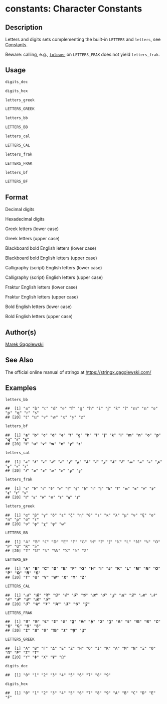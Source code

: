 # constants: Character Constants

## Description

Letters and digits sets complementing the built-in `LETTERS` and `letters`, see [Constants](https://stat.ethz.ch/R-manual/R-devel/library/base/help/Constants.html).

Beware: calling, e.g., [`tolower`](chartr.md) on `LETTERS_FRAK` does not yield `letters_frak`.

## Usage

```r
digits_dec

digits_hex

letters_greek

LETTERS_GREEK

letters_bb

LETTERS_BB

letters_cal

LETTERS_CAL

letters_frak

LETTERS_FRAK

letters_bf

LETTERS_BF
```

## Format

Decimal digits

Hexadecimal digits

Greek letters (lower case)

Greek letters (upper case)

Blackboard bold English letters (lower case)

Blackboard bold English letters (upper case)

Calligraphy (script) English letters (lower case)

Calligraphy (script) English letters (upper case)

Fraktur English letters (lower case)

Fraktur English letters (upper case)

Bold English letters (lower case)

Bold English letters (upper case)

## Author(s)

[Marek Gagolewski](https://www.gagolewski.com/)

## See Also

The official online manual of <span class="pkg">stringx</span> at <https://stringx.gagolewski.com/>

## Examples




```r
letters_bb
```

```
##  [1] "𝕒" "𝕓" "𝕔" "𝕕" "𝕖" "𝕗" "𝕘" "𝕙" "𝕚" "𝕛" "𝕜" "𝕝" "𝕞" "𝕟" "𝕠" "𝕡" "𝕢" "𝕣" "𝕤"
## [20] "𝕥" "𝕦" "𝕧" "𝕨" "𝕩" "𝕪" "𝕫"
```

```r
letters_bf
```

```
##  [1] "𝐚" "𝐛" "𝐜" "𝐝" "𝐞" "𝐟" "𝐠" "𝐡" "𝐢" "𝐣" "𝐤" "𝐥" "𝐦" "𝐧" "𝐨" "𝐩" "𝐪" "𝐫" "𝐬"
## [20] "𝐭" "𝐮" "𝐯" "𝐰" "𝐱" "𝐲" "𝐳"
```

```r
letters_cal
```

```
##  [1] "𝓪" "𝓫" "𝓬" "𝓭" "𝓮" "𝓯" "𝓰" "𝓱" "𝓲" "𝓳" "𝓴" "𝓵" "𝓶" "𝓷" "𝓸" "𝓹" "𝓺" "𝓻" "𝓼"
## [20] "𝓽" "𝓾" "𝓿" "𝔀" "𝔁" "𝔂" "𝔃"
```

```r
letters_frak
```

```
##  [1] "𝖆" "𝖇" "𝖈" "𝖉" "𝖊" "𝖋" "𝖌" "𝖍" "𝖎" "𝖏" "𝖐" "𝖑" "𝖒" "𝖓" "𝖔" "𝖕" "𝖖" "𝖗" "𝖘"
## [20] "𝖙" "𝖚" "𝖛" "𝖜" "𝖝" "𝖞" "𝖟"
```

```r
letters_greek
```

```
##  [1] "α" "β" "γ" "δ" "ε" "ζ" "η" "θ" "ι" "κ" "λ" "μ" "ν" "ξ" "ο" "π" "ρ" "σ" "τ"
## [20] "υ" "φ" "χ" "ψ" "ω"
```

```r
LETTERS_BB
```

```
##  [1] "𝔸" "𝔹" "ℂ" "𝔻" "𝔼" "𝔽" "𝔾" "ℍ" "𝕀" "𝕁" "𝕂" "𝕃" "𝕄" "ℕ" "𝕆" "ℙ" "ℚ" "ℝ" "𝕊"
## [20] "𝕋" "𝕌" "𝕍" "𝕎" "𝕏" "𝕐" "ℤ"
```

```r
LETTERS_BF
```

```
##  [1] "𝐀" "𝐁" "𝐂" "𝐃" "𝐄" "𝐅" "𝐆" "𝐇" "𝐈" "𝐉" "𝐊" "𝐋" "𝐌" "𝐍" "𝐎" "𝐏" "𝐐" "𝐑" "𝐒"
## [20] "𝐓" "𝐔" "𝐕" "𝐖" "𝐗" "𝐘" "𝐙"
```

```r
LETTERS_CAL
```

```
##  [1] "𝓐" "𝓑" "𝓒" "𝓓" "𝓔" "𝓕" "𝓖" "𝓗" "𝓘" "𝓙" "𝓚" "𝓛" "𝓜" "𝓝" "𝓞" "𝓟" "𝓠" "𝓡" "𝓢"
## [20] "𝓣" "𝓤" "𝓥" "𝓦" "𝓧" "𝓨" "𝓩"
```

```r
LETTERS_FRAK
```

```
##  [1] "𝕬" "𝕭" "𝕮" "𝕯" "𝕰" "𝕱" "𝕲" "𝕳" "𝕴" "𝕵" "𝕶" "𝕷" "𝕸" "𝕹" "𝕺" "𝕻" "𝕼" "𝕽" "𝕾"
## [20] "𝕿" "𝖀" "𝖁" "𝖂" "𝖃" "𝖄" "𝖅"
```

```r
LETTERS_GREEK
```

```
##  [1] "Α" "Β" "Γ" "Δ" "Ε" "Ζ" "Η" "Θ" "Ι" "Κ" "Λ" "Μ" "Ν" "Ξ" "Ο" "Π" "Ρ" "Σ" "Τ"
## [20] "Υ" "Φ" "Χ" "Ψ" "Ω"
```

```r
digits_dec
```

```
##  [1] "0" "1" "2" "3" "4" "5" "6" "7" "8" "9"
```

```r
digits_hex
```

```
##  [1] "0" "1" "2" "3" "4" "5" "6" "7" "8" "9" "A" "B" "C" "D" "E" "F"
```
